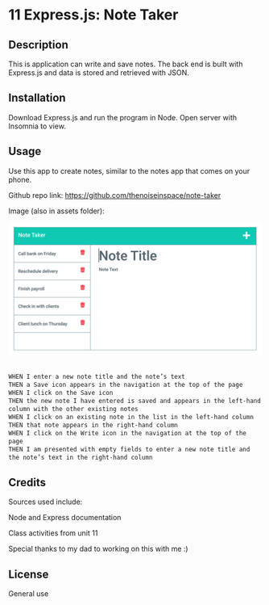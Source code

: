 # 11 Express.js: Note Taker

## Description

This is application can write and save notes. The back end is built with Express.js and data is stored and retrieved with JSON. 

## Installation 

Download Express.js and run the program in Node. Open server with Insomnia to view. 


## Usage

Use this app to create notes, similar to the notes app that comes on your phone.

Github repo link: https://github.com/thenoiseinspace/note-taker

Image (also in assets folder): 


![Existing notes are listed in the left-hand column with empty fields on the right-hand side for the new note’s title and text.](./Assets/11-express-homework-demo-01.png)

```

WHEN I enter a new note title and the note’s text
THEN a Save icon appears in the navigation at the top of the page
WHEN I click on the Save icon
THEN the new note I have entered is saved and appears in the left-hand column with the other existing notes
WHEN I click on an existing note in the list in the left-hand column
THEN that note appears in the right-hand column
WHEN I click on the Write icon in the navigation at the top of the page
THEN I am presented with empty fields to enter a new note title and the note’s text in the right-hand column
```


## Credits

Sources used include: 

Node and Express documentation

Class activities from unit 11   

Special thanks to my dad to working on this with me :)

## License 

General use

